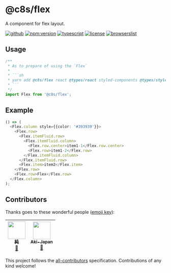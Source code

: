 # @c8s/flex

A component for flex layout.

[![github](https://badgen.net/badge//nju33,c8s/000?icon=github&list=1)](https://github.com/nju33/c8s/tree/master/components/flex)
[![npm:version](https://badgen.net/npm/v/c8s/flex?icon=npm&label=)](https://www.npmjs.com/package/@c8s/flex)
[![typescript](https://badgen.net/badge/lang/typescript/0376c6?icon=npm)](https://www.typescriptlang.org/)
[![license](https://badgen.net/npm/license/@c8s/flex)](https://github.com/nju33/c8s/blob/master/LICENSE)
[![browserslist](https://badgen.net/badge/browserslist/chrome,edge/ffd539?list=1)](https://browserl.ist/?q=last+1+chrome+version%2C+last+1+edge+version)

<!-- [![document:typedoc](https://badgen.net/badge/document/typedoc/9602ff)](https://docs--pilaf.netlify.com/) -->
<!-- [![ci:status](https://badgen.net/circleci/github/nju33/c8s)](https://circleci.com/gh/nju33/c8s) -->

## Usage

```ts
/**
 * As to prepare of using the `Flex`
 * 
 * ```sh
 * yarn add @c8s/flex react @types/react styled-components @types/styled-components
 * ```
 */
import Flex from '@c8s/flex';
```

## Example

```ts
() => (
  <Flex.column style={{color: '#393939'}}>
    <Flex.row>
      <Flex.itemFluid.row>
        <Flex.itemFluid.column>
          <Flex.row.center>item1-1</Flex.row.center>
          <Flex.row>item1-2</Flex.row>
        </Flex.itemFluid.column>
      </Flex.itemFluid.row>
      <Flex.item>item2</Flex.item>
    </Flex.row>
    <Flex.row>Flex</Flex.row>
  </Flex.column>
);
```

## Contributors

Thanks goes to these wonderful people ([emoji key](https://github.com/kentcdodds/all-contributors#emoji-key)):

<!-- ALL-CONTRIBUTORS-LIST:START - Do not remove or modify this section -->
<!-- prettier-ignore -->
| [<img src="https://avatars2.githubusercontent.com/u/15901038?v=4" width="55px;"/><br /><sub><b>純</b></sub>](https://nju33.com/)<br />[📖](https://github.com/nju33/c8s/commits?author=nju33 "Documentation") | [<img src="https://avatars0.githubusercontent.com/u/42718835?v=4" width="55px;"/><br /><sub><b>Aki-Japan</b></sub>](https://github.com/Aki-Japan)<br />[📖](https://github.com/nju33/c8s/commits?author=Aki-Japan "Documentation") |
| :---: | :---: |
<!-- ALL-CONTRIBUTORS-LIST:END -->

This project follows the [all-contributors](https://github.com/kentcdodds/all-contributors) specification. Contributions of any kind welcome!